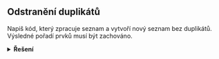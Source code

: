 ## Odstranění duplikátů

Napiš kód, který zpracuje seznam a vytvoří nový seznam bez duplikátů. Výsledné pořadí prvků musí být zachováno.

<details>
<summary><b>Řešení</b></summary>

```python
ciste = []

for cislo in [1, 2, 1, 100, 3, 3, 4]:
    if cislo not in ciste:
        ciste.append(cislo)

print(ciste)
```

</details>
